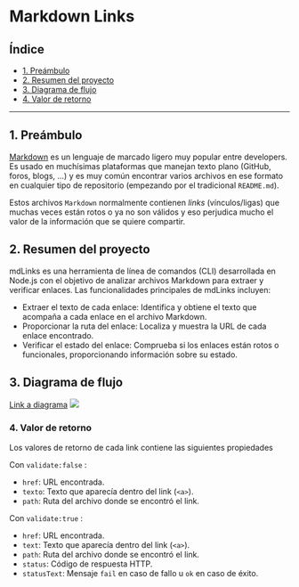 # Markdown Links

## Índice

* [1. Preámbulo](#1-preámbulo)
* [2. Resumen del proyecto](#2-resumen-del-proyecto)
* [3. Diagrama de flujo ](#3-Diagrama-de-flujo)
* [4. Valor de retorno](#4-Valor-de-retorno)


***

## 1. Preámbulo

[Markdown](https://es.wikipedia.org/wiki/Markdown) es un lenguaje de marcado
ligero muy popular entre developers. Es usado en muchísimas plataformas que
manejan texto plano (GitHub, foros, blogs, ...) y es muy común
encontrar varios archivos en ese formato en cualquier tipo de repositorio
(empezando por el tradicional `README.md`).

Estos archivos `Markdown` normalmente contienen _links_ (vínculos/ligas) que
muchas veces están rotos o ya no son válidos y eso perjudica mucho el valor de
la información que se quiere compartir.


## 2. Resumen del proyecto

mdLinks es una herramienta de línea de comandos (CLI) desarrollada en Node.js con el objetivo de analizar archivos Markdown para extraer y verificar enlaces. Las funcionalidades principales de mdLinks incluyen:
- Extraer el texto de cada enlace: Identifica y obtiene el texto que acompaña a cada enlace en el archivo Markdown.
- Proporcionar la ruta del enlace: Localiza y muestra la URL de cada enlace encontrado.
- Verificar el estado del enlace: Comprueba si los enlaces están rotos o funcionales, proporcionando información sobre su estado.

## 3. Diagrama de flujo
[Link a diagrama](https://www.figma.com/file/Z7AZ24DjKNOQBp3axNHtRK/Untitled?type=whiteboard&node-id=0-1&t=7cUk0wlC3QSCPgDi-0)
![](./diagrama.jpeg)



### 4. Valor de retorno

Los valores de retorno de cada link contiene las siguientes propiedades

Con `validate:false` :

* `href`: URL encontrada.
* `texto`: Texto que aparecía dentro del link (`<a>`).
* `path`: Ruta del archivo donde se encontró el link.

Con `validate:true` :

* `href`: URL encontrada.
* `text`: Texto que aparecía dentro del link (`<a>`).
* `path`: Ruta del archivo donde se encontró el link.
* `status`: Código de respuesta HTTP.
* `statusText`: Mensaje `fail` en caso de fallo u `ok` en caso de éxito.

